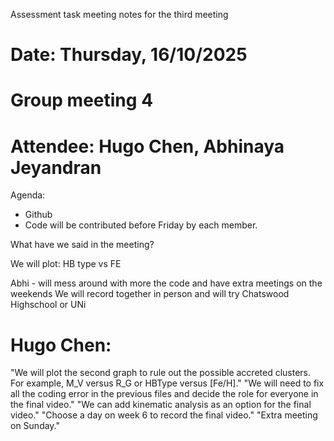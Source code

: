 Assessment task meeting notes for the third meeting
# Date: Thursday, 16/10/2025
# Group meeting 4
# Attendee: Hugo Chen, Abhinaya Jeyandran

Agenda:
- Github
- Code will be contributed before Friday by each member.

What have we said in the meeting?

We will plot: 
HB type vs FE 

Abhi - will mess around with more the code and have extra meetings on the weekends
We will record together in person and will try Chatswood Highschool or UNi

# Hugo Chen:
"We will plot the second graph to rule out the possible accreted clusters. For example, M_V versus R_G or HBType versus [Fe/H]."
"We will need to fix all the coding error in the previous files and decide the role for everyone in the final video."
"We can add kinematic analysis as an option for the final video."
"Choose a day on week 6 to record the final video."
"Extra meeting on Sunday."